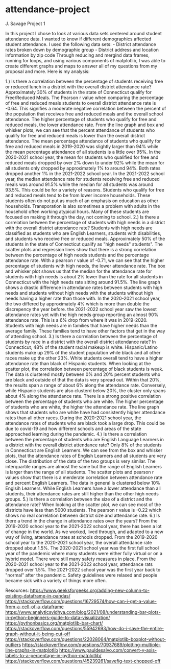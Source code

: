 # attendance-project

J. Savage Project 1

In this project I chose to look at various data sets centered around student attendance data. I wanted to know if different demographics affected student attendance. I used the following data sets:
        - District attendance rates broken down by demographic group
        - District address and location information by zip code
Through reducing and mergind data frames, running for loops, and using various components of matplotlib, I was able to create different graphs and maps to answer all of my questions from my proposal and more. Here is my analysis:

1.) Is there a correlation between the percentage of students receiving free or reduced lunch in a district with the overall district attendance rate?
Approximately 30% of students in the state of Connecticut qualify for Free/Reduced Meals. The Pearson r value when comparing the percentage of free and reduced meals students to overall district attendance rate is -0.64. This signifies a moderate negative correlation between the percent of the population that receives free and reduced meals and the overall school attendance. The higher percentage of students who qualify for free and reduced meals, the lower attendance rate. From the line graph and box and whisker plots, we can see that the percent attendance of students who qualify for free and reduced meals is lower than the overall district attendance. The mean percentage attendance of students who qualify for free and reduced meals in 2019-2020 was slightly larger than 94% while the mean percentage attendance of all students is a little over 95%. In the 2020-2021 school year, the mean for students who qualified for free and reduced meals dropped by over 2% down to under 92% while the mean for all students only dropped by approximately 1% to around 94%. Both rates dropped another 1% in the 2021-2022 school year. In the 2021-2022 school year, the median attendance rate for students receiving free and reduced meals was around 91.5% while the median for all students was around 93.5%. This could be for a variety of reasons. Students who qualify for free and reduced meals tend to be from lower income households. These students often do not put as much of an emphasis on education as other households. Transporation is also sometimes a problem with adults in the household often working atypical hours. Many of these students are focused on making it through the day, not coming to school.
2.) Is there a correlation between the percentage of students with high needs in a district with the overall district attendance rate?
Students with high needs are classified as students who are English Learners, students with disabilities, and students who receive free or reduced meals. Approximately 50% of the students in the state of Connecticut qualify as "high needs" students". The scatter plots and regression lines show that there is a strong correlation between the percentage of high needs students and the percentage attendance rate. With a pearson r value of -0.71, we can see that the higher percentage of students with high needs, the lower attendance rate. The box and whisker plot shows us that the median for the attendance rate for students with high needs is about 2% lower than the rate for all students in Connecticut with the high needs rate sitting around 91.5%. The line graph shows a drastic difference in attendance rates between students with high needs and students without high needs with the students without high needs having a higher rate than those with. In the 2020-2021 school year, the two differed by approximately 4% which is more than double the discrepency the year before. the 2021-2022 school year saw the lowest attendance rates yet with the high needs group reporting an almost 90% attendance rate. This is a 6% drop from where it was in 2019-2020. Students with high needs are in families that have higher needs than the average family. These families tend to have other factors that get in the way of attending school.
3.) Is there a correlation between the percentage of students by race in a district with the overall district attendance rate?
In Connecticut, 48% of the student racial makeup is white. Hispanic/Latino students make up 29% of the student population while black and all other races make up the other 23%. White students overall tend to have a higher attendance rate than black of Hispanic students. When looking at the scatter plot, the correlation between percentage of black students is weak. The data is clustered mostly between 0% and 20% percent students who are black and outside of that the data is very spread out. Within that 20%, the results span a range of about 6% along the attendance rate. Conversely, while Hispanic students are also clusterd below 20%, the cluster only spans about 4% along the attendance rate. There is a strong positive correlation between the percentage of students who are white. The higher percentage of students who are white, the higher the attendance rate. The line graph shows that students who are white have had consistently higher attendance rates than all other races. During the 2020-2021 school year, the attendance rates of students who are black took a large drop. This could be due to covid-19 and how different schools and areas of the state approached learning during the pandemic.
4.) Is there a correlation between the percentage of students who are English Language Learners in a district with the overall district attendance rate?
Only 8% of the students in Connecticut are English Learners. We can see from the box and whisker plots, that the attendance rates of English Learners and all students are very close. The distribution of the data of the two groups is very similar. The interquartile ranges are almost the same but the range of English Learners is larger than the range of all students. The scatter plots and pearson r values show that there is a merderate correlation between attendance rate and percent English Learners. The data in general is clustered below 10% Englsih Learners. While English Learners have a lower attendance than all students, their attendance rates are still higher than the other high needs groups.
5.) Is there a correlation between the size of a district and the attendance rate?
When looking at the scatter plot, we can see most of the districts have less than 5000 students. The pearson r value is -0.22 which shows no real correlation between district size and attendance rate.
6.) Is there a trend in the change in attendance rates over the years?
From the 2019-2020 school year to the 2021-2022 school year, there has been a lot of change in the world. As we worked, lived through, and adapted to a new way of living, attendance rates at schools dropped. From the 2019-2020 school year to the 2020-2021 school year, the overall attendance rate dropped about 1.5%. The 2020-2021 school year was the first full school year of the pandemic where many students were either fully virtual or on a hybrid model. There were still many safety measures in place. From the 2020-2021 school year to the 2021-2022 school year, attendance rats dropped over 1.5%. The 2021-2022 school year was the first year back to "normal" after the pandemic. Safety guidelines were relaxed and people became sick with a variety of things more often.


Resources:
https://www.geeksforgeeks.org/adding-new-column-to-existing-dataframe-in-pandas/
https://stackoverflow.com/questions/16729574/how-can-i-get-a-value-from-a-cell-of-a-dataframe
https://www.analyticsvidhya.com/blog/2021/08/understanding-bar-plots-in-python-beginners-guide-to-data-visualization/
https://pythonbasics.org/matplotlib-bar-chart/
https://stackoverflow.com/questions/55942693/how-do-i-save-the-entire-graph-without-it-being-cut-off
https://stackoverflow.com/questions/22028064/matplotlib-boxplot-without-outliers
https://stackoverflow.com/questions/70937689/plotting-multiple-line-graphs-in-matplotlib
https://www.pauldesalvo.com/convert-y-axis-labels-to-a-percentage-in-python-matplotlib/
https://stackoverflow.com/questions/45239261/savefig-text-chopped-off

